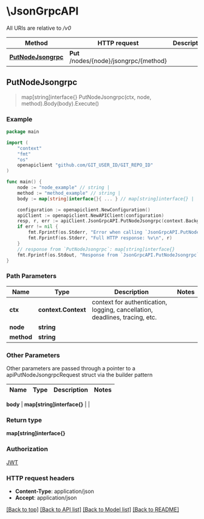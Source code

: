 # \JsonGrpcAPI

All URIs are relative to */v0*

Method | HTTP request | Description
------------- | ------------- | -------------
[**PutNodeJsongrpc**](JsonGrpcAPI.md#PutNodeJsongrpc) | **Put** /nodes/{node}/jsongrpc/{method} | 



## PutNodeJsongrpc

> map[string]interface{} PutNodeJsongrpc(ctx, node, method).Body(body).Execute()



### Example

```go
package main

import (
	"context"
	"fmt"
	"os"
	openapiclient "github.com/GIT_USER_ID/GIT_REPO_ID"
)

func main() {
	node := "node_example" // string | 
	method := "method_example" // string | 
	body := map[string]interface{}{ ... } // map[string]interface{} | 

	configuration := openapiclient.NewConfiguration()
	apiClient := openapiclient.NewAPIClient(configuration)
	resp, r, err := apiClient.JsonGrpcAPI.PutNodeJsongrpc(context.Background(), node, method).Body(body).Execute()
	if err != nil {
		fmt.Fprintf(os.Stderr, "Error when calling `JsonGrpcAPI.PutNodeJsongrpc``: %v\n", err)
		fmt.Fprintf(os.Stderr, "Full HTTP response: %v\n", r)
	}
	// response from `PutNodeJsongrpc`: map[string]interface{}
	fmt.Fprintf(os.Stdout, "Response from `JsonGrpcAPI.PutNodeJsongrpc`: %v\n", resp)
}
```

### Path Parameters


Name | Type | Description  | Notes
------------- | ------------- | ------------- | -------------
**ctx** | **context.Context** | context for authentication, logging, cancellation, deadlines, tracing, etc.
**node** | **string** |  | 
**method** | **string** |  | 

### Other Parameters

Other parameters are passed through a pointer to a apiPutNodeJsongrpcRequest struct via the builder pattern


Name | Type | Description  | Notes
------------- | ------------- | ------------- | -------------


 **body** | **map[string]interface{}** |  | 

### Return type

**map[string]interface{}**

### Authorization

[JWT](../README.md#JWT)

### HTTP request headers

- **Content-Type**: application/json
- **Accept**: application/json

[[Back to top]](#) [[Back to API list]](../README.md#documentation-for-api-endpoints)
[[Back to Model list]](../README.md#documentation-for-models)
[[Back to README]](../README.md)

